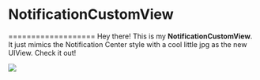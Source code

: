 # NotificationCustomView
===================
Hey there! This is my **NotificationCustomView**.  It just mimics the Notification Center style with a cool little jpg as the new UIView. Check it out!

![](https://s3.amazonaws.com/f.cl.ly/items/2H3K420l0U3O1D2n373Q/NotificationController.gif?v=107d951d)
